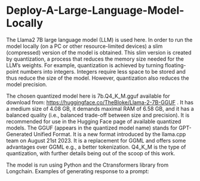 # Deploy-A-Large-Language-Model-Locally

The Llama2 7B large language model (LLM) is used here. In order to run the model locally (on a PC or other resource-limited devices) a slim (compressed) version of the model is obtained. This slim version is created by quantization, a process that reduces the memory size needed for the LLM’s weights. For example, quantization is achieved by turning floating-point numbers into integers. Integers require less space to be stored and thus reduce the size of the model. However, quantization also reduces the model precision.

The chosen quantized model here is 7b.Q4_K_M.gguf available for download from: https://huggingface.co/TheBloke/Llama-2-7B-GGUF . It has a medium size of 4.08 GB, it demands maximal RAM of 6.58 GB, and it has a balanced quality (i.e., balanced trade-off between size and precision). It is recommended for use in the Hugging Face page of available quantized models. The GGUF (appears in the quantized model name) stands for GPT-Generated Unified Format. It is a new format introduced by the llama.cpp team on August 21st 2023. It is a replacement for GGML and offers some advantages over GGML e.g., a better tokenization. Q4_K_M is the type of quantization, with further details being out of the scoop of this work.

The model is run using Python and the Ctransformers library from Longchain. 
Examples of generating response to a prompt:



